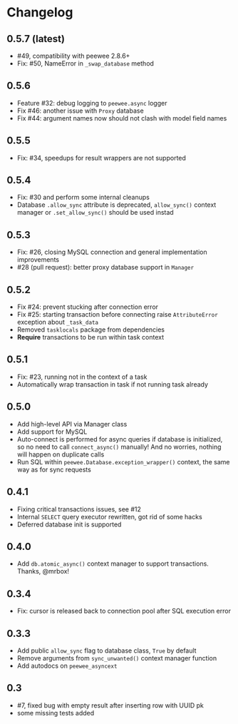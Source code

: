 # Changelog

## 0.5.7 (latest)

- #49, compatibility with peewee 2.8.6+
- Fix: #50, NameError in `_swap_database` method

## 0.5.6

- Feature #32: debug logging to `peewee.async` logger
- Fix #46: another issue with `Proxy` database
- Fix #44: argument names now should not clash with model field names

## 0.5.5

- Fix: #34, speedups for result wrappers are not supported

## 0.5.4

- Fix: #30 and perform some internal cleanups
- Database `.allow_sync` attribute is deprecated, `allow_sync()` context manager or `.set_allow_sync()` should be used instad

## 0.5.3

- Fix: #26, closing MySQL connection and general implementation improvements
- #28 (pull request): better proxy database support in `Manager`

## 0.5.2

- Fix #24: prevent stucking after connection error
- Fix #25: starting transaction before connecting raise `AttributeError` exception about `_task_data`
- Removed `tasklocals` package from dependencies
- **Require** transactions to be run within task context

## 0.5.1

- Fix: #23, running not in the context of a task
- Automatically wrap transaction in task if not running task already

## 0.5.0

- Add high-level API via Manager class
- Add support for MySQL
- Auto-connect is performed for async queries if database is initialized, so no need to call `connect_async()` manually! And no worries, nothing will happen on duplicate calls
- Run SQL within `peewee.Database.exception_wrapper()` context, the same way as for sync requests

## 0.4.1

- Fixing critical transactions issues, see #12
- Internal `SELECT` query executor rewritten, got rid of some hacks
- Deferred database init is supported

## 0.4.0

- Add `db.atomic_async()` context manager to support transactions. Thanks, @mrbox!

## 0.3.4

- Fix: cursor is released back to connection pool after SQL execution error

## 0.3.3

- Add public `allow_sync` flag to database class, `True` by default
- Remove arguments from `sync_unwanted()` context manager function
- Add autodocs on `peewee_asyncext`

## 0.3

- #7, fixed bug with empty result after inserting row with UUID pk 
- some missing tests added
